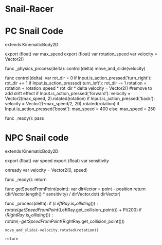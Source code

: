 # Snail-Racer

# PC Snail Code
extends KinematicBody2D

export (float) var max_speed
export (float) var rotation_speed
var velocity = Vector2()

func _physics_process(delta):
	control(delta)
	move_and_slide(velocity)  
	
func control(delta):
	var rot_dir = 0
	if Input.is_action_pressed('turn_right'):
		rot_dir += 1
	if Input.is_action_pressed('turn_left'):
		rot_dir -= 1
	rotation = rotation + rotation_speed * rot_dir * delta
	velocity = Vector2() #remove to add drift effect
	if Input.is_action_pressed('forward'):
		velocity = Vector2(max_speed, 2).rotated(rotation)
	if Input.is_action_pressed('back'):
		velocity = Vector2(-max_speed/2, 20).rotated(rotation)
	if Input.is_action_pressed('boost'): 
		max_speed = 400
	else:
		max_speed = 250
	
func _ready():
	pass

# NPC Snail code
extends KinematicBody2D

export (float) var speed
export (float) var sensitivity

onready var velocity = Vector2(0, speed)

func _ready():
	return
	
func getSpeedFromPoint(point):
	var dirVector = point - position
	return (dirVector.length() * sensitivity) / dirVector.dot(
	dirVector)

func _process(delta):
	if ($LeftRay.is_colliding()):
		rotate(getSpeedFromPoint($LeftRay.get_collision_point()) + 
		PI/200)
	if ($RightRay.is_colliding()):
		rotate(-getSpeedFromPoint($RightRay.get_collision_point()))
	
	move_and_slide(-velocity.rotated(rotation))
	
	return
